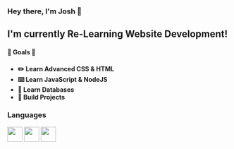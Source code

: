 <h3>Hey there, I'm Josh 👋</h3>

<h2> I'm currently Re-Learning Website Development! </h2>

<h4>🙌 Goals 🙌<h4>
 <ul>
  <li>✏️ Learn Advanced CSS & HTML</li>
  <li>⌨️ Learn JavaScript & NodeJS</li>
  <li>🔗 Learn Databases</li>
  <li>📁 Build Projects</li>
</ul> 
  
<h3> Languages </h3>
  <div> 
    <a href="https://www.w3schools.com/html/"><img height="34px" src="https://www.vectorlogo.zone/logos/w3_html5/w3_html5-icon.svg"></img></a>
    <a href="https://www.w3schools.com/css/"><img height="34px" src="https://www.vectorlogo.zone/logos/w3_css/w3_css-icon.svg"></img></a>
    <a href="https://git-scm.com/"><img height="34px" src="https://www.vectorlogo.zone/logos/git-scm/git-scm-icon.svg"></img></a>
  </div>
